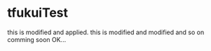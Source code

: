 # tfukuiTest
this is modified and applied.
this is modified and modified
and so on comming soon OK...